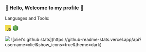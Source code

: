 ### 👋 Hello, Welcome to my profile 👋

Languages and Tools:

<code><a target="_blank" rel="noopener noreferrer" href="https://raw.githubusercontent.com/github/explore/80688e429a7d4ef2fca1e82350fe8e3517d3494d/topics/javascript/javascript.png"><img height="20" src="https://raw.githubusercontent.com/github/explore/80688e429a7d4ef2fca1e82350fe8e3517d3494d/topics/javascript/javascript.png" style="max-width:100%;"></a></code>
<code><img height="20" src="https://raw.githubusercontent.com/github/explore/80688e429a7d4ef2fca1e82350fe8e3517d3494d/topics/nodejs/nodejs.png" style="max-width:100%;"></a></code></p>

<img src= "https://github-readme-stats.vercel.app/api?username=xliel&&show_icons=true&title_color=ffffff&icon_color=bb2acf&text_color=daf7dc&bg_color=151515" >
![xliel's github stats](https://github-readme-stats.vercel.app/api?username=xliel&show_icons=true&theme=dark)
